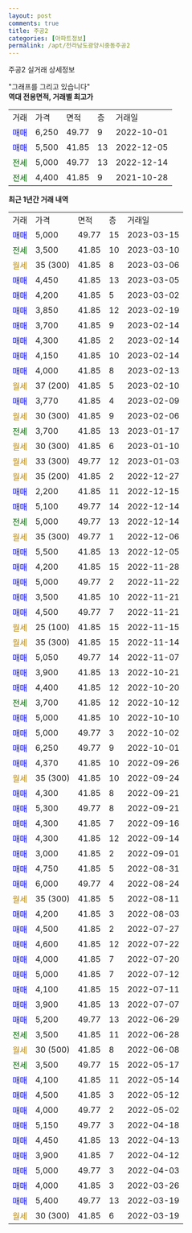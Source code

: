 ```yaml
---
layout: post
comments: true
title: 주공2
categories: [아파트정보]
permalink: /apt/전라남도광양시중동주공2
---
```


주공2 실거래 상세정보

<script type="text/javascript">
  google.charts.load('current', {'packages':['line', 'corechart']});
  google.charts.setOnLoadCallback(drawChart);

  function drawChart() {
    var data = new google.visualization.DataTable();
    data.addColumn('date', '거래일');
    data.addColumn('number', "매매");
    data.addColumn('number', "전세");
    data.addColumn('number', "전매");

    data.addRows([[new Date(Date.parse("2023-03-15")), 5000, null, null], [new Date(Date.parse("2023-03-10")), null, 3500, null], [new Date(Date.parse("2023-03-06")), null, null, null], [new Date(Date.parse("2023-03-05")), 4450, null, null], [new Date(Date.parse("2023-03-02")), 4200, null, null], [new Date(Date.parse("2023-02-19")), 3850, null, null], [new Date(Date.parse("2023-02-14")), 3700, null, null], [new Date(Date.parse("2023-02-14")), 4300, null, null], [new Date(Date.parse("2023-02-14")), 4150, null, null], [new Date(Date.parse("2023-02-13")), 4000, null, null], [new Date(Date.parse("2023-02-10")), null, null, null], [new Date(Date.parse("2023-02-09")), 3770, null, null], [new Date(Date.parse("2023-02-06")), null, null, null], [new Date(Date.parse("2023-01-17")), null, 3700, null], [new Date(Date.parse("2023-01-10")), null, null, null], [new Date(Date.parse("2023-01-03")), null, null, null], [new Date(Date.parse("2022-12-27")), null, null, null], [new Date(Date.parse("2022-12-15")), 2200, null, null], [new Date(Date.parse("2022-12-14")), 5100, null, null], [new Date(Date.parse("2022-12-14")), null, 5000, null], [new Date(Date.parse("2022-12-06")), null, null, null], [new Date(Date.parse("2022-12-05")), 5500, null, null], [new Date(Date.parse("2022-11-28")), 4200, null, null], [new Date(Date.parse("2022-11-22")), 5000, null, null], [new Date(Date.parse("2022-11-21")), 3500, null, null], [new Date(Date.parse("2022-11-21")), 4500, null, null], [new Date(Date.parse("2022-11-15")), null, null, null], [new Date(Date.parse("2022-11-14")), null, null, null], [new Date(Date.parse("2022-11-07")), 5050, null, null], [new Date(Date.parse("2022-10-21")), 3900, null, null], [new Date(Date.parse("2022-10-20")), 4400, null, null], [new Date(Date.parse("2022-10-12")), null, 3700, null], [new Date(Date.parse("2022-10-10")), 5000, null, null], [new Date(Date.parse("2022-10-02")), 5000, null, null], [new Date(Date.parse("2022-10-01")), 6250, null, null], [new Date(Date.parse("2022-09-26")), 4370, null, null], [new Date(Date.parse("2022-09-24")), null, null, null], [new Date(Date.parse("2022-09-21")), 4300, null, null], [new Date(Date.parse("2022-09-21")), 5300, null, null], [new Date(Date.parse("2022-09-16")), 4300, null, null], [new Date(Date.parse("2022-09-14")), 4300, null, null], [new Date(Date.parse("2022-09-01")), 3000, null, null], [new Date(Date.parse("2022-08-31")), 4750, null, null], [new Date(Date.parse("2022-08-24")), 6000, null, null], [new Date(Date.parse("2022-08-11")), null, null, null], [new Date(Date.parse("2022-08-03")), 4200, null, null], [new Date(Date.parse("2022-07-27")), 4500, null, null], [new Date(Date.parse("2022-07-22")), 4600, null, null], [new Date(Date.parse("2022-07-20")), 4000, null, null], [new Date(Date.parse("2022-07-12")), 5000, null, null], [new Date(Date.parse("2022-07-11")), 4100, null, null], [new Date(Date.parse("2022-07-07")), 3900, null, null], [new Date(Date.parse("2022-06-29")), 5200, null, null], [new Date(Date.parse("2022-06-28")), null, 3500, null], [new Date(Date.parse("2022-06-08")), null, null, null], [new Date(Date.parse("2022-05-17")), null, 3500, null], [new Date(Date.parse("2022-05-14")), 4100, null, null], [new Date(Date.parse("2022-05-12")), 4500, null, null], [new Date(Date.parse("2022-05-02")), 4000, null, null], [new Date(Date.parse("2022-04-18")), 5150, null, null], [new Date(Date.parse("2022-04-13")), 4450, null, null], [new Date(Date.parse("2022-04-12")), 3900, null, null], [new Date(Date.parse("2022-04-03")), 5000, null, null], [new Date(Date.parse("2022-03-26")), 4000, null, null], [new Date(Date.parse("2022-03-19")), 5400, null, null], [new Date(Date.parse("2022-03-19")), null, null, null]]);

    var options = {
      hAxis: {
        format: 'yyyy/MM/dd'
      },    
      lineWidth: 0,
      pointsVisible: true,    
      title: '최근 1년간 유형별 실거래가 분포',
      legend: { position: 'bottom' }
    };

    var formatter = new google.visualization.NumberFormat({pattern:'###,###'} );
    formatter.format(data, 1);
    formatter.format(data, 2);
    
    setTimeout(function() {
        var chart = new google.visualization.LineChart(document.getElementById('columnchart_material'));
        chart.draw(data, (options));
        document.getElementById('loading').style.display = 'none';
    }, 200);
  }
</script>


<div id="loading" style="z-index:20; display: block; margin-left: 0px">"그래프를 그리고 있습니다"</div>
<div id="columnchart_material" style="width: 95%; margin-left: 0px; display: block"></div>
<!-- contents start -->
<b>역대 전용면적, 거래별 최고가</b>
<table class="sortable">
    <tr>
      <td>거래</td>
      <td>가격</td>
      <td>면적</td>
      <td>층</td>
      <td>거래일</td>
    </tr>
        <tr>
          <td><a style="color: blue">매매</a></td>
          <td>6,250</td>
          <td>49.77</td>
          <td>9</td>
          <td>2022-10-01</td>
        </tr>            <tr>
          <td><a style="color: blue">매매</a></td>
          <td>5,500</td>
          <td>41.85</td>
          <td>13</td>
          <td>2022-12-05</td>
        </tr>        
        <tr>
              <td><a style="color: darkgreen">전세</a></td>
              <td>5,000</td>
              <td>49.77</td>
              <td>13</td>
              <td>2022-12-14</td>
            </tr>            <tr>
              <td><a style="color: darkgreen">전세</a></td>
              <td>4,400</td>
              <td>41.85</td>
              <td>9</td>
              <td>2021-10-28</td>
            </tr>        
    
</table>

<b>최근 1년간 거래 내역</b>

<table class="sortable">
    <tr>
      <td>거래</td>
      <td>가격</td>
      <td>면적</td>
      <td>층</td>
      <td>거래일</td>
    </tr>
    <tr>
      <td><a style="color: blue">매매</a></td>
      <td>5,000</td>
      <td>49.77</td>
      <td>15</td>
      <td>2023-03-15</td>
    </tr>          <tr>
      <td><a style="color: darkgreen">전세</a></td>
      <td>3,500</td>
      <td>41.85</td>
      <td>10</td>
      <td>2023-03-10</td>
    </tr>          <tr>
      <td><a style="color: darkgoldenrod">월세</a></td>
      <td>35 (300)</td>
      <td>41.85</td>
      <td>8</td>
      <td>2023-03-06</td>
    </tr>          <tr>
      <td><a style="color: blue">매매</a></td>
      <td>4,450</td>
      <td>41.85</td>
      <td>13</td>
      <td>2023-03-05</td>
    </tr>          <tr>
      <td><a style="color: blue">매매</a></td>
      <td>4,200</td>
      <td>41.85</td>
      <td>5</td>
      <td>2023-03-02</td>
    </tr>          <tr>
      <td><a style="color: blue">매매</a></td>
      <td>3,850</td>
      <td>41.85</td>
      <td>12</td>
      <td>2023-02-19</td>
    </tr>          <tr>
      <td><a style="color: blue">매매</a></td>
      <td>3,700</td>
      <td>41.85</td>
      <td>9</td>
      <td>2023-02-14</td>
    </tr>          <tr>
      <td><a style="color: blue">매매</a></td>
      <td>4,300</td>
      <td>41.85</td>
      <td>2</td>
      <td>2023-02-14</td>
    </tr>          <tr>
      <td><a style="color: blue">매매</a></td>
      <td>4,150</td>
      <td>41.85</td>
      <td>10</td>
      <td>2023-02-14</td>
    </tr>          <tr>
      <td><a style="color: blue">매매</a></td>
      <td>4,000</td>
      <td>41.85</td>
      <td>8</td>
      <td>2023-02-13</td>
    </tr>          <tr>
      <td><a style="color: darkgoldenrod">월세</a></td>
      <td>37 (200)</td>
      <td>41.85</td>
      <td>5</td>
      <td>2023-02-10</td>
    </tr>          <tr>
      <td><a style="color: blue">매매</a></td>
      <td>3,770</td>
      <td>41.85</td>
      <td>4</td>
      <td>2023-02-09</td>
    </tr>          <tr>
      <td><a style="color: darkgoldenrod">월세</a></td>
      <td>30 (300)</td>
      <td>41.85</td>
      <td>9</td>
      <td>2023-02-06</td>
    </tr>          <tr>
      <td><a style="color: darkgreen">전세</a></td>
      <td>3,700</td>
      <td>41.85</td>
      <td>13</td>
      <td>2023-01-17</td>
    </tr>          <tr>
      <td><a style="color: darkgoldenrod">월세</a></td>
      <td>30 (300)</td>
      <td>41.85</td>
      <td>6</td>
      <td>2023-01-10</td>
    </tr>          <tr>
      <td><a style="color: darkgoldenrod">월세</a></td>
      <td>33 (300)</td>
      <td>49.77</td>
      <td>12</td>
      <td>2023-01-03</td>
    </tr>          <tr>
      <td><a style="color: darkgoldenrod">월세</a></td>
      <td>35 (200)</td>
      <td>41.85</td>
      <td>2</td>
      <td>2022-12-27</td>
    </tr>          <tr>
      <td><a style="color: blue">매매</a></td>
      <td>2,200</td>
      <td>41.85</td>
      <td>11</td>
      <td>2022-12-15</td>
    </tr>          <tr>
      <td><a style="color: blue">매매</a></td>
      <td>5,100</td>
      <td>49.77</td>
      <td>14</td>
      <td>2022-12-14</td>
    </tr>          <tr>
      <td><a style="color: darkgreen">전세</a></td>
      <td>5,000</td>
      <td>49.77</td>
      <td>13</td>
      <td>2022-12-14</td>
    </tr>          <tr>
      <td><a style="color: darkgoldenrod">월세</a></td>
      <td>35 (300)</td>
      <td>49.77</td>
      <td>1</td>
      <td>2022-12-06</td>
    </tr>          <tr>
      <td><a style="color: blue">매매</a></td>
      <td>5,500</td>
      <td>41.85</td>
      <td>13</td>
      <td>2022-12-05</td>
    </tr>          <tr>
      <td><a style="color: blue">매매</a></td>
      <td>4,200</td>
      <td>41.85</td>
      <td>15</td>
      <td>2022-11-28</td>
    </tr>          <tr>
      <td><a style="color: blue">매매</a></td>
      <td>5,000</td>
      <td>49.77</td>
      <td>2</td>
      <td>2022-11-22</td>
    </tr>          <tr>
      <td><a style="color: blue">매매</a></td>
      <td>3,500</td>
      <td>41.85</td>
      <td>10</td>
      <td>2022-11-21</td>
    </tr>          <tr>
      <td><a style="color: blue">매매</a></td>
      <td>4,500</td>
      <td>49.77</td>
      <td>7</td>
      <td>2022-11-21</td>
    </tr>          <tr>
      <td><a style="color: darkgoldenrod">월세</a></td>
      <td>25 (100)</td>
      <td>41.85</td>
      <td>15</td>
      <td>2022-11-15</td>
    </tr>          <tr>
      <td><a style="color: darkgoldenrod">월세</a></td>
      <td>35 (300)</td>
      <td>41.85</td>
      <td>15</td>
      <td>2022-11-14</td>
    </tr>          <tr>
      <td><a style="color: blue">매매</a></td>
      <td>5,050</td>
      <td>49.77</td>
      <td>14</td>
      <td>2022-11-07</td>
    </tr>          <tr>
      <td><a style="color: blue">매매</a></td>
      <td>3,900</td>
      <td>41.85</td>
      <td>13</td>
      <td>2022-10-21</td>
    </tr>          <tr>
      <td><a style="color: blue">매매</a></td>
      <td>4,400</td>
      <td>41.85</td>
      <td>12</td>
      <td>2022-10-20</td>
    </tr>          <tr>
      <td><a style="color: darkgreen">전세</a></td>
      <td>3,700</td>
      <td>41.85</td>
      <td>12</td>
      <td>2022-10-12</td>
    </tr>          <tr>
      <td><a style="color: blue">매매</a></td>
      <td>5,000</td>
      <td>41.85</td>
      <td>10</td>
      <td>2022-10-10</td>
    </tr>          <tr>
      <td><a style="color: blue">매매</a></td>
      <td>5,000</td>
      <td>49.77</td>
      <td>3</td>
      <td>2022-10-02</td>
    </tr>          <tr>
      <td><a style="color: blue">매매</a></td>
      <td>6,250</td>
      <td>49.77</td>
      <td>9</td>
      <td>2022-10-01</td>
    </tr>          <tr>
      <td><a style="color: blue">매매</a></td>
      <td>4,370</td>
      <td>41.85</td>
      <td>10</td>
      <td>2022-09-26</td>
    </tr>          <tr>
      <td><a style="color: darkgoldenrod">월세</a></td>
      <td>35 (300)</td>
      <td>41.85</td>
      <td>10</td>
      <td>2022-09-24</td>
    </tr>          <tr>
      <td><a style="color: blue">매매</a></td>
      <td>4,300</td>
      <td>41.85</td>
      <td>8</td>
      <td>2022-09-21</td>
    </tr>          <tr>
      <td><a style="color: blue">매매</a></td>
      <td>5,300</td>
      <td>49.77</td>
      <td>8</td>
      <td>2022-09-21</td>
    </tr>          <tr>
      <td><a style="color: blue">매매</a></td>
      <td>4,300</td>
      <td>41.85</td>
      <td>7</td>
      <td>2022-09-16</td>
    </tr>          <tr>
      <td><a style="color: blue">매매</a></td>
      <td>4,300</td>
      <td>41.85</td>
      <td>12</td>
      <td>2022-09-14</td>
    </tr>          <tr>
      <td><a style="color: blue">매매</a></td>
      <td>3,000</td>
      <td>41.85</td>
      <td>2</td>
      <td>2022-09-01</td>
    </tr>          <tr>
      <td><a style="color: blue">매매</a></td>
      <td>4,750</td>
      <td>41.85</td>
      <td>5</td>
      <td>2022-08-31</td>
    </tr>          <tr>
      <td><a style="color: blue">매매</a></td>
      <td>6,000</td>
      <td>49.77</td>
      <td>4</td>
      <td>2022-08-24</td>
    </tr>          <tr>
      <td><a style="color: darkgoldenrod">월세</a></td>
      <td>35 (300)</td>
      <td>41.85</td>
      <td>5</td>
      <td>2022-08-11</td>
    </tr>          <tr>
      <td><a style="color: blue">매매</a></td>
      <td>4,200</td>
      <td>41.85</td>
      <td>3</td>
      <td>2022-08-03</td>
    </tr>          <tr>
      <td><a style="color: blue">매매</a></td>
      <td>4,500</td>
      <td>41.85</td>
      <td>2</td>
      <td>2022-07-27</td>
    </tr>          <tr>
      <td><a style="color: blue">매매</a></td>
      <td>4,600</td>
      <td>41.85</td>
      <td>12</td>
      <td>2022-07-22</td>
    </tr>          <tr>
      <td><a style="color: blue">매매</a></td>
      <td>4,000</td>
      <td>41.85</td>
      <td>7</td>
      <td>2022-07-20</td>
    </tr>          <tr>
      <td><a style="color: blue">매매</a></td>
      <td>5,000</td>
      <td>41.85</td>
      <td>7</td>
      <td>2022-07-12</td>
    </tr>          <tr>
      <td><a style="color: blue">매매</a></td>
      <td>4,100</td>
      <td>41.85</td>
      <td>15</td>
      <td>2022-07-11</td>
    </tr>          <tr>
      <td><a style="color: blue">매매</a></td>
      <td>3,900</td>
      <td>41.85</td>
      <td>13</td>
      <td>2022-07-07</td>
    </tr>          <tr>
      <td><a style="color: blue">매매</a></td>
      <td>5,200</td>
      <td>49.77</td>
      <td>13</td>
      <td>2022-06-29</td>
    </tr>          <tr>
      <td><a style="color: darkgreen">전세</a></td>
      <td>3,500</td>
      <td>41.85</td>
      <td>11</td>
      <td>2022-06-28</td>
    </tr>          <tr>
      <td><a style="color: darkgoldenrod">월세</a></td>
      <td>30 (500)</td>
      <td>41.85</td>
      <td>8</td>
      <td>2022-06-08</td>
    </tr>          <tr>
      <td><a style="color: darkgreen">전세</a></td>
      <td>3,500</td>
      <td>49.77</td>
      <td>15</td>
      <td>2022-05-17</td>
    </tr>          <tr>
      <td><a style="color: blue">매매</a></td>
      <td>4,100</td>
      <td>41.85</td>
      <td>11</td>
      <td>2022-05-14</td>
    </tr>          <tr>
      <td><a style="color: blue">매매</a></td>
      <td>4,500</td>
      <td>41.85</td>
      <td>3</td>
      <td>2022-05-12</td>
    </tr>          <tr>
      <td><a style="color: blue">매매</a></td>
      <td>4,000</td>
      <td>49.77</td>
      <td>2</td>
      <td>2022-05-02</td>
    </tr>          <tr>
      <td><a style="color: blue">매매</a></td>
      <td>5,150</td>
      <td>49.77</td>
      <td>3</td>
      <td>2022-04-18</td>
    </tr>          <tr>
      <td><a style="color: blue">매매</a></td>
      <td>4,450</td>
      <td>41.85</td>
      <td>13</td>
      <td>2022-04-13</td>
    </tr>          <tr>
      <td><a style="color: blue">매매</a></td>
      <td>3,900</td>
      <td>41.85</td>
      <td>7</td>
      <td>2022-04-12</td>
    </tr>          <tr>
      <td><a style="color: blue">매매</a></td>
      <td>5,000</td>
      <td>49.77</td>
      <td>3</td>
      <td>2022-04-03</td>
    </tr>          <tr>
      <td><a style="color: blue">매매</a></td>
      <td>4,000</td>
      <td>41.85</td>
      <td>3</td>
      <td>2022-03-26</td>
    </tr>          <tr>
      <td><a style="color: blue">매매</a></td>
      <td>5,400</td>
      <td>49.77</td>
      <td>13</td>
      <td>2022-03-19</td>
    </tr>          <tr>
      <td><a style="color: darkgoldenrod">월세</a></td>
      <td>30 (300)</td>
      <td>41.85</td>
      <td>6</td>
      <td>2022-03-19</td>
    </tr>      </table>
<!-- contents end -->    

